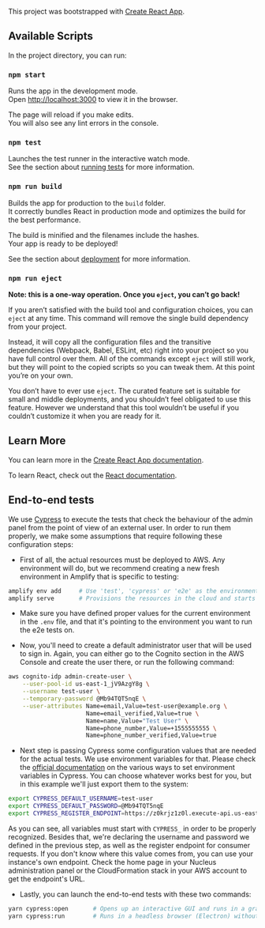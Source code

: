 This project was bootstrapped with [Create React App](https://github.com/facebook/create-react-app).

## Available Scripts

In the project directory, you can run:

### `npm start`

Runs the app in the development mode.<br>
Open [http://localhost:3000](http://localhost:3000) to view it in the browser.

The page will reload if you make edits.<br>
You will also see any lint errors in the console.

### `npm test`

Launches the test runner in the interactive watch mode.<br>
See the section about [running tests](https://facebook.github.io/create-react-app/docs/running-tests) for more information.

### `npm run build`

Builds the app for production to the `build` folder.<br>
It correctly bundles React in production mode and optimizes the build for the best performance.

The build is minified and the filenames include the hashes.<br>
Your app is ready to be deployed!

See the section about [deployment](https://facebook.github.io/create-react-app/docs/deployment) for more information.

### `npm run eject`

**Note: this is a one-way operation. Once you `eject`, you can’t go back!**

If you aren’t satisfied with the build tool and configuration choices, you can `eject` at any time. This command will remove the single build dependency from your project.

Instead, it will copy all the configuration files and the transitive dependencies (Webpack, Babel, ESLint, etc) right into your project so you have full control over them. All of the commands except `eject` will still work, but they will point to the copied scripts so you can tweak them. At this point you’re on your own.

You don’t have to ever use `eject`. The curated feature set is suitable for small and middle deployments, and you shouldn’t feel obligated to use this feature. However we understand that this tool wouldn’t be useful if you couldn’t customize it when you are ready for it.

## Learn More

You can learn more in the [Create React App documentation](https://facebook.github.io/create-react-app/docs/getting-started).

To learn React, check out the [React documentation](https://reactjs.org/).

## End-to-end tests

We use [Cypress](https://www.cypress.io/) to execute the tests that check the behaviour of the
admin panel from the point of view of an external user. In order to run them properly, we make some
assumptions that require following these configuration steps:

- First of all, the actual resources must be deployed to AWS. Any environment will do, but we
  recommend creating a new fresh environment in Amplify that is specific to testing:

```bash
amplify env add     # Use 'test', 'cypress' or 'e2e' as the environment name when it asks
amplify serve       # Provisions the resources in the cloud and starts the application locally
```

- Make sure you have defined proper values for the current environment in the `.env` file, and that
  it's pointing to the environment you want to run the e2e tests on.

- Now, you'll need to create a default administrator user that will be used to sign in. Again, you can
  either go to the Cognito section in the AWS Console and create the user there, or run the
  following command:

```bash
aws cognito-idp admin-create-user \
    --user-pool-id us-east-1_jV9AzgY8g \
    --username test-user \
    --temporary-password @Mb94TQT5nqE \
    --user-attributes Name=email,Value=test-user@example.org \
                      Name=email_verified,Value=true \
                      Name=name,Value="Test User" \
                      Name=phone_number,Value=+1555555555 \
                      Name=phone_number_verified,Value=true
```

- Next step is passing Cypress some configuration values that are needed for the actual tests. We
  use environment variables for that. Please check the
  [official documentation](https://docs.cypress.io/guides/guides/environment-variables.html#Setting)
  on the various ways to set environment variables in Cypress. You can choose whatever works best
  for you, but in this example we'll just export them to the system:

```bash
export CYPRESS_DEFAULT_USERNAME=test-user
export CYPRESS_DEFAULT_PASSWORD=@Mb94TQT5nqE
export CYPRESS_REGISTER_ENDPOINT=https://z0krjz1z0l.execute-api.us-east-1.amazonaws.com/test/register
```

As you can see, all variables must start with `CYPRESS_` in order to be properly recognized.
Besides that, we're declaring the username and password we defined in the previous step, as well as
the register endpoint for consumer requests. If you don't know where this value comes from, you can
use your instance's own endpoint. Check the home page in your Nucleus administration panel or the
CloudFormation stack in your AWS account to get the endpoint's URL.

- Lastly, you can launch the end-to-end tests with these two commands:

```bash
yarn cypress:open       # Opens up an interactive GUI and runs in a graphical browser
yarn cypress:run        # Runs in a headless browser (Electron) without user intervention
```
